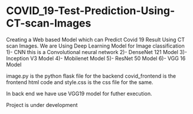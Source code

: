 # COVID_19-Test-Prediction-Using-CT-scan-Images

Creating a Web based Model which can Predict Covid 19 Result Using CT scan Images.
We are Using Deep Learning Model for Image classification 
1)- CNN this is a Convolutional neural network
2)- DenseNet 121 Model
3)- Inception V3 Model 
4)- Mobilenet Model 
5)- ResNet 50 Model
6)- VGG 16 Model

image.py is the python flask file for the backend 
covid_frontend is the frontend html code and style.css is the css file for the same.

In back end we have use VGG19 model for futher execution.


Project is under development
